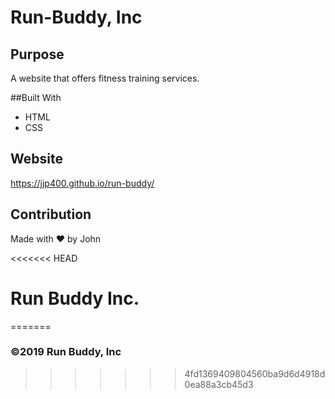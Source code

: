 # Run-Buddy, Inc

## Purpose
A website that offers fitness training services.

##Built With
* HTML
* CSS

## Website
https://jjp400.github.io/run-buddy/

## Contribution
Made with ❤️ by John 

<<<<<<< HEAD
# Run Buddy Inc.
=======
### ©️2019 Run Buddy, Inc
>>>>>>> 4fd1369409804560ba9d6d4918d0ea88a3cb45d3
